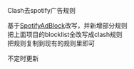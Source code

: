 Clash去spotify广告规则

基于[SpotifyAdBlock](https://github.com/x0uid/SpotifyAdBlock)改写，并新增部分规则  
把上面项目的blocklist全改写成clash规则  
把规则复制到现有的规则里即可  


不定时更新
